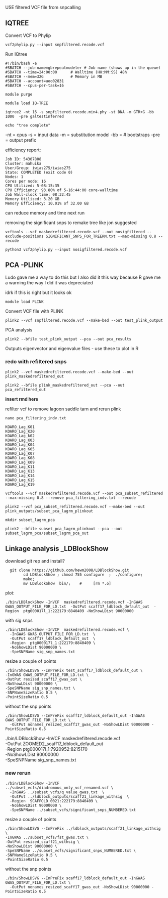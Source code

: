 USE filtered VCF file from snpcalling

## IQTREE

Convert VCF to Phylip
```
vcf2phylip.py --input snpfiltered.recode.vcf
```
Run IQtree
```
#!/bin/bash -e
#SBATCH --job-name=gbrepeatmodeler # Job name (shows up in the queue)
#SBATCH --time=24:00:00      # Walltime (HH:MM:SS) 48h
#SBATCH --mem=32G            # Memory in MB
#SBATCH --account=uoo02831
#SBATCH --cpus-per-task=16

module purge

module load IQ-TREE

iqtree2 -nt 16 -s snpfiltered.recode.min4.phy -st DNA -m GTR+G -bb 1000  -pre galtestinferred

echo "tree complete"
```
-nt = cpus
-s = input data
-m = substitution model
-bb = # bootstraps
-pre = output prefix

efficiency report:
```
Job ID: 54307808
Cluster: mahuika
User/Group: iwias275/iwias275
State: COMPLETED (exit code 0)
Nodes: 1
Cores per node: 16
CPU Utilized: 5-08:15:35
CPU Efficiency: 93.80% of 5-16:44:00 core-walltime
Job Wall-clock time: 08:32:45
Memory Utilized: 3.20 GB
Memory Efficiency: 10.01% of 32.00 GB
```
can reduce memory and time next run

removing the significant snps to remake tree like jon suggested
```
vcftools --vcf maskedrefiltered.recode.vcf --out nosigfiltered --exclude-positions SIGNIFICANT_SNPS_FOR_TREERM.txt --max-missing 0.8 --recode
```
```
python3 vcf2phylip.py --input nosigfiltered.recode.vcf
```


## PCA -PLINK
Ludo gave me a way to do this but I also did it this way because R gave me a warning the way I did it was depreciated

idrk if this is right but it looks ok

```
module load PLINK
```
Convert VCF file with PLINK
```
plink2 --vcf snpfiltered.recode.vcf --make-bed --out test_plink_output
```

PCA analysis
```
plink2 --bfile test_plink_output --pca --out pca_results
```
Outputs eigenvector and eigenvalue files - use these to plot in R

### redo with refiltered snps

```
plink2 --vcf maskedrefiltered.recode.vcf --make-bed --out plink_maskedrefiltered_out
```
```
plink2 --bfile plink_maskedrefiltered_out --pca --out pca_refiltered_out
```
**insert rmd here**

refilter vcf to remove lagoon saddle tarn and rerun plink
```
nano pca_filtering_indv.txt

KOARO_Lag_K01
KOARO_Lag_K20
KOARO_Lag_k02
KOARO_Lag_K03
KOARO_Lag_K04
KOARO_Lag_K05
KOARO_Lag_K07
KOARO_Lag_K08
KOARO_Lag_K09
KOARO_Lag_K11
KOARO_Lag_K13
KOARO_Lag_K14
KOARO_Lag_K15
KOARO_Lag_K19
```

```
vcftools --vcf maskedrefiltered.recode.vcf --out pca_subset_refiltered --max-missing 0.8 --remove pca_filtering_indv.txt --recode
```

```
plink2 --vcf pca_subset_refiltered.recode.vcf --make-bed --out plink_outputs/subset_pca_lagrm_plinkout
```
```
mkdir subset_lagrm_pca

plink2 --bfile subset_pca_lagrm_plinkout --pca --out subset_lagrm_pca/subset_lagrm_pca_out
```

## Linkage analysis _LDBlockShow

download git rep and install?
```
  git clone https://github.com/hewm2008/LDBlockShow.git
        cd LDBlockShow ; chmod 755 configure  ;  ./configure;
        make;
        mv LDBlockShow  bin/;    #     [rm *.o]
```

plot:
```
./bin/LDBlockShow -InVCF  maskedrefiltered.recode.vcf -InGWAS GWAS_OUTPUT_FILE_FOR_LD.txt  -OutPut scaff17_ldblock_default_out  -Region  ptg000017l_1:222179:8840409 -NoShowLDist 90000000
```

with sig snps
```
./bin/LDBlockShow -InVCF  maskedrefiltered.recode.vcf \
  -InGWAS GWAS_OUTPUT_FILE_FOR_LD.txt  \
  -OutPut scaff17_ldblock_default_out  \
  -Region  ptg000017l_1:222179:8840409 \
  -NoShowLDist 90000000 \
  -SpeSNPName sig_snp_names.txt
```

resize a couple of points
```
./bin/ShowLDSVG --InPreFix test_scaff17_ldblock_default_out \
-InGWAS GWAS_OUTPUT_FILE_FOR_LD.txt \
-OutPut resized_scaff17_gwas_out \
-NoShowLDist 90000000 \
-SpeSNPName sig_snp_names.txt \
-SNPNameSizeRatio 0.5 \
-PointSizeRatio 0.5
```

without the snp points
```
./bin/ShowLDSVG --InPreFix scaff17_ldblock_default_out -InGWAS GWAS_OUTPUT_FILE_FOR_LD.txt \
  -OutPut nonames_resized_scaff17_gwas_out -NoShowLDist 90000000 -PointSizeRatio 0.5
```

./bin/LDBlockShow -InVCF  maskedrefiltered.recode.vcf \
  -OutPut ZOOMED2_scaff17_ldblock_default_out  \
  -Region  ptg000017l_1:7920952:8215170\
  -NoShowLDist 90000000 \
  -SpeSNPName sig_snp_names.txt

### new rerun 
```
./bin/LDBlockShow -InVCF  ../subset_vcfs/diadromous_only_vcf_renamed.vcf \
  -InGWAS ../subset_vcfs/q_value_gwas.txt  \
  -OutPut ../ldblock_outputs/scaff21_linkage_withsig  \
  -Region  SCAFFOLD_0021:222179:8840409 \
  -NoShowLDist 90000000 \
  -SpeSNPName ../subset_vcfs/significant_snps_NUMBERED.txt
```

resize a couple of points
```
./bin/ShowLDSVG --InPreFix ../ldblock_outputs/scaff21_linkage_withsig \
-InGWAS ../subset_vcfs/fst_gwas.txt \
-OutPut resized_scaff21_withsig \
-NoShowLDist 90000000 \
-SpeSNPName ../subset_vcfs/significant_snps_NUMBERED.txt \
-SNPNameSizeRatio 0.5 \
-PointSizeRatio 0.5
```

without the snp points
```
./bin/ShowLDSVG --InPreFix scaff17_ldblock_default_out -InGWAS GWAS_OUTPUT_FILE_FOR_LD.txt \
  -OutPut nonames_resized_scaff17_gwas_out -NoShowLDist 90000000 -PointSizeRatio 0.5
```
